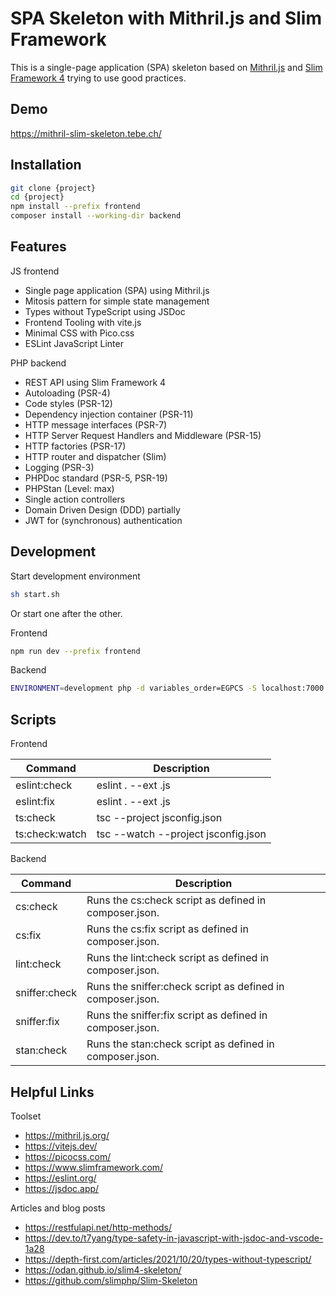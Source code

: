 # SPA Skeleton with Mithril.js and Slim Framework

This is a single-page application (SPA) skeleton based on [Mithril.js](https://mithril.js.org/) and [Slim Framework 4](https://www.slimframework.com/) trying to use good practices.


## Demo

<https://mithril-slim-skeleton.tebe.ch/>


## Installation

~~~bash
git clone {project}
cd {project}
npm install --prefix frontend
composer install --working-dir backend
~~~


## Features

JS frontend

- Single page application (SPA) using Mithril.js
- Mitosis pattern for simple state management
- Types without TypeScript using JSDoc
- Frontend Tooling with vite.js
- Minimal CSS with Pico.css
- ESLint JavaScript Linter

PHP backend

- REST API using Slim Framework 4
- Autoloading (PSR-4)
- Code styles (PSR-12)
- Dependency injection container (PSR-11)
- HTTP message interfaces (PSR-7)
- HTTP Server Request Handlers and Middleware (PSR-15)
- HTTP factories (PSR-17)
- HTTP router and dispatcher (Slim)
- Logging (PSR-3)
- PHPDoc standard (PSR-5, PSR-19)
- PHPStan (Level: max)
- Single action controllers
- Domain Driven Design (DDD) partially
- JWT for (synchronous) authentication 


## Development

Start development environment

~~~bash
sh start.sh
~~~

Or start one after the other.

Frontend

~~~bash
npm run dev --prefix frontend
~~~

Backend

~~~bash
ENVIRONMENT=development php -d variables_order=EGPCS -S localhost:7000 -t backend/public
~~~



## Scripts

Frontend

| Command | Description |
| --- | --- |
eslint:check | eslint . --ext .js
eslint:fix | eslint . --ext .js
ts:check | tsc --project jsconfig.json
ts:check:watch | tsc --watch --project jsconfig.json

Backend

| Command | Description |
| --- | --- |
cs:check | Runs the cs:check script as defined in composer.json.
cs:fix | Runs the cs:fix script as defined in composer.json.
lint:check | Runs the lint:check script as defined in composer.json.
sniffer:check | Runs the sniffer:check script as defined in composer.json.
sniffer:fix | Runs the sniffer:fix script as defined in composer.json.
stan:check | Runs the stan:check script as defined in composer.json.


## Helpful Links

Toolset

- https://mithril.js.org/
- https://vitejs.dev/
- https://picocss.com/
- https://www.slimframework.com/
- https://eslint.org/
- https://jsdoc.app/

Articles and blog posts

- https://restfulapi.net/http-methods/
- https://dev.to/t7yang/type-safety-in-javascript-with-jsdoc-and-vscode-1a28
- https://depth-first.com/articles/2021/10/20/types-without-typescript/
- https://odan.github.io/slim4-skeleton/
- https://github.com/slimphp/Slim-Skeleton
